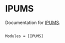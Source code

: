 # IPUMS

Documentation for [IPUMS](https://github.com/TheCedarPrince/IPUMS.jl).

```@index
```

```@autodocs
Modules = [IPUMS]
```
